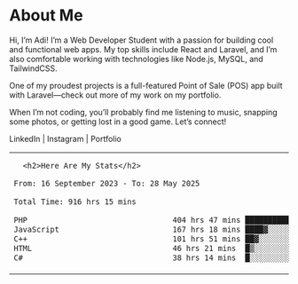 <table border="0">
 <h1>About Me</h1>
 <p> Hi, I’m Adi! I’m a Web Developer Student with a passion for building cool and functional web apps. My top skills include React and Laravel, and I’m also comfortable working with technologies like Node.js, MySQL, and TailwindCSS.

One of my proudest projects is a full-featured Point of Sale (POS) app built with Laravel—check out more of my work on my portfolio.

When I’m not coding, you’ll probably find me listening to music, snapping some photos, or getting lost in a good game.
Let’s connect!</p>

LinkedIn | Instagram | Portfolio
 <tr>
  <td>
  
      <h2>Here Are My Stats</h2>
 <!--START_SECTION:waka-->

```txt
From: 16 September 2023 - To: 28 May 2025

Total Time: 916 hrs 15 mins

PHP                                404 hrs 47 mins ███████████░░░░░░░░░░░░░░   43.67 %
JavaScript                         167 hrs 18 mins ████▓░░░░░░░░░░░░░░░░░░░░   18.05 %
C++                                101 hrs 51 mins ██▓░░░░░░░░░░░░░░░░░░░░░░   10.99 %
HTML                               46 hrs 21 mins  █▒░░░░░░░░░░░░░░░░░░░░░░░   05.00 %
C#                                 38 hrs 14 mins  █░░░░░░░░░░░░░░░░░░░░░░░░   04.13 %
```

<!--END_SECTION:waka-->
  </td>
    <td>
   <div align="start">
        <a href="https://open.spotify.com/user/dxso20he52f5d4ti73duavf95">
        <img width="200px" src="https://spotify-github-profile.kittinanx.com/api/view.svg?uid=dxso20he52f5d4ti73duavf95&cover_image=true&theme=default&show_offline=false&background_color=121212&interchange=false" alt="Spotify Now Playing">
    </a>
</div> 

  </td>
 </tr>

</table>





